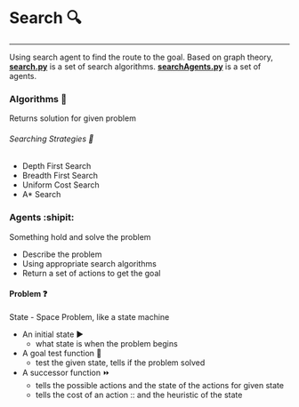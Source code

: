 # Search :mag:
---
Using search agent to find the route to the goal. Based on graph theory, [**search.py**](search.py) is a set of search algorithms. [**searchAgents.py**](searchAgents.py) is a set of agents.

### Algorithms :scroll:
Returns solution for given problem
###### Searching Strategies :bookmark:
+ Depth First Search
+ Breadth First Search
+ Uniform Cost Search
+ A* Search


### Agents :shipit:
Something hold and solve the problem
+ Describe the problem 
+ Using appropriate search algorithms
+ Return a set of actions to get the goal

#### Problem :question:
State - Space Problem, like a state machine
+ An initial state :arrow_forward:
  - what state is when the problem begins
+ A goal test function :checkered_flag:
  - test the given state, tells if the problem solved
+ A successor function :fast_forward:
  - tells the possible actions and the state of the actions for given state
  - tells the cost of an action :: and the heuristic of the state
